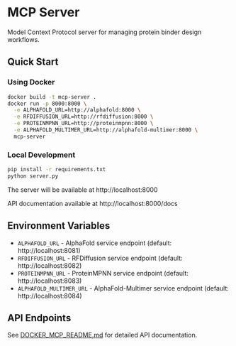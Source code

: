 # MCP Server

Model Context Protocol server for managing protein binder design workflows.

## Quick Start

### Using Docker
```bash
docker build -t mcp-server .
docker run -p 8000:8000 \
  -e ALPHAFOLD_URL=http://alphafold:8000 \
  -e RFDIFFUSION_URL=http://rfdiffusion:8000 \
  -e PROTEINMPNN_URL=http://proteinmpnn:8000 \
  -e ALPHAFOLD_MULTIMER_URL=http://alphafold-multimer:8000 \
  mcp-server
```

### Local Development
```bash
pip install -r requirements.txt
python server.py
```

The server will be available at http://localhost:8000

API documentation available at http://localhost:8000/docs

## Environment Variables

- `ALPHAFOLD_URL` - AlphaFold service endpoint (default: http://localhost:8081)
- `RFDIFFUSION_URL` - RFDiffusion service endpoint (default: http://localhost:8082)
- `PROTEINMPNN_URL` - ProteinMPNN service endpoint (default: http://localhost:8083)
- `ALPHAFOLD_MULTIMER_URL` - AlphaFold-Multimer service endpoint (default: http://localhost:8084)

## API Endpoints

See [DOCKER_MCP_README.md](../docs/DOCKER_MCP_README.md) for detailed API documentation.
